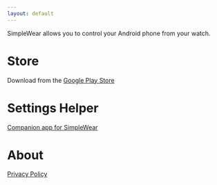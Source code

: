 ```yaml
---
layout: default
---
```


SimpleWear allows you to control your Android phone from your watch.

# Store

Download from the <a href='{{ site.google.playstore_url }}'>Google Play Store</a>

# Settings Helper

[Companion app for SimpleWear](./settings-helper)

# About

[Privacy Policy](./privacy-policy)